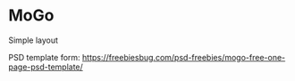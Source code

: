 # MoGo

Simple layout

PSD template form: https://freebiesbug.com/psd-freebies/mogo-free-one-page-psd-template/
